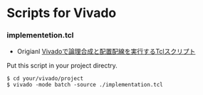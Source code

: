 # Scripts for Vivado

### implementetion.tcl


  * Origianl [Vivadoで論理合成と配置配線を実行するTclスクリプト](http://qiita.com/ikwzm/items/36e5911c155c8303b705)

Put this script in your project directry.

```
$ cd your/vivado/project
$ vivado -mode batch -source ./implementation.tcl
```
